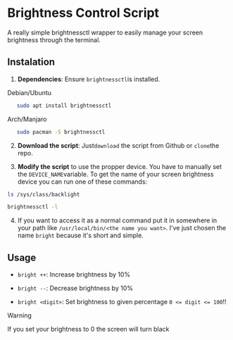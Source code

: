 # Brightness Control Script

A really simple brightnessctl wrapper to easily manage your screen brightness through the terminal.

## Instalation
1. **Dependencies**: Ensure  `brightnessctl`is installed.

Debian/Ubuntu
```bash
   sudo apt install brightnessctl
```
Arch/Manjaro
```bash
   sudo pacman -S brightnessctl
```
2. **Download the script**: Just`download` the script from Github or `clone`the repo.

3. **Modify the script** to use the propper device. You have to manually set the `DEVICE_NAME`variable. To get the name of your screen brightness device you can run one of these commands:
```bash
ls /sys/class/backlight
```
```bash
brightnessctl -l
```

4. If you want to access it as a normal command put it in somewhere in your path like `/usr/local/bin/<the name you want>`. 
I've just chosen the name `bright` because it's short and simple.



## Usage

- `bright ++`: Increase brightness by 10%

- `bright --`: Decrease brightness by 10%

- `bright <digit>`: Set brightness to given percentage `0 <= digit <= 100`!!

> [!WARNING]
> If you set your brightness to 0 the screen will turn black
